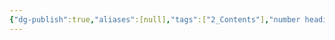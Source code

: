 ```yaml
---
{"dg-publish":true,"aliases":[null],"tags":["2_Contents"],"number headings":"auto, first-level 1, max 6, A.1.","Created-Date":"2024-01-05 14:44:36","Modified-Date":"2024-04-18 11:53:27","permalink":"/A01_Lessons/Aa05_大学物理/第15章. 量子物理基础/","dgPassFrontmatter":true}
---
```


